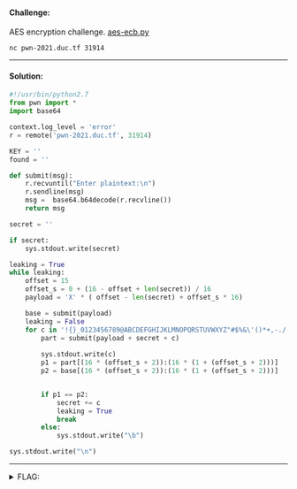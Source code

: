 #### Challenge:

AES encryption challenge. [aes-ecb.py](./aes-ecb.py ":ignore")

`nc pwn-2021.duc.tf 31914`

---

#### Solution:

```python
#!/usr/bin/python2.7
from pwn import *
import base64

context.log_level = 'error'
r = remote('pwn-2021.duc.tf', 31914)

KEY = ''
found = ''

def submit(msg):
    r.recvuntil("Enter plaintext:\n")
    r.sendline(msg)
    msg =  base64.b64decode(r.recvline())
    return msg

secret = ''

if secret:
    sys.stdout.write(secret)

leaking = True
while leaking:
    offset = 15
    offset_s = 0 + (16 - offset + len(secret)) / 16
    payload = 'X' * ( offset - len(secret) + offset_s * 16)

    base = submit(payload)
    leaking = False
    for c in '!{}_0123456789@ABCDEFGHIJKLMNOPQRSTUVWXYZ"#$%&\'()*+,-./:;<=>?[\]^`|~abcdefghi!jklmnopqrstuvwxyz':
        part = submit(payload + secret + c)
        
        sys.stdout.write(c)
        p1 = part[(16 * (offset_s + 2)):(16 * (1 + (offset_s + 2)))]
        p2 = base[(16 * (offset_s + 2)):(16 * (1 + (offset_s + 2)))]


        if p1 == p2:
            secret += c
            leaking = True
            break
        else:
            sys.stdout.write("\b")

sys.stdout.write("\n")
```

---

<details><summary>FLAG:</summary>

```
DUCTF{ECB_M0DE_K3YP4D_D474_L34k}
```

</details>
<br/>

